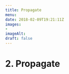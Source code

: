 ```yaml
---
title: Propagate
menu: 
date: 2018-02-09T19:21:11Z
images: 
- 
imageAlt: 
draft: false
---
```


# 2. Propagate
